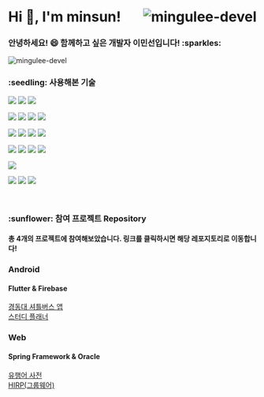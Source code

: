 <!--
**mingulee-devel/mingulee-devel** is a ✨ _special_ ✨ repository because its `README.md` (this file) appears on your GitHub profile.

Here are some ideas to get you started:

- 🔭 I’m currently working on ...
- 🌱 I’m currently learning ...
- 👯 I’m looking to collaborate on ...
- 🤔 I’m looking for help with ...
- 💬 Ask me about ...
- 📫 How to reach me: ...
- 😄 Pronouns: ...
- ⚡ Fun fact: ...
-->

<h1 align="left"> Hi 👋, I'm minsun! 
<img align="right" src="https://hits.seeyoufarm.com/api/count/incr/badge.svg?url=https%3A%2F%2Fgithub.com%2Fmingulee-devel&count_bg=%23B889FF&title_bg=%23555555&icon=&icon_color=%23E7E7E7&title=Profile%20Views&edge_flat=false" alt="mingulee-devel" /> </h1>

<h3 align="left">안녕하세요! 😄 함께하고 싶은 개발자 이민선입니다! :sparkles:</h3> 

<div style="float:left;">
  <img src="https://github-readme-streak-stats.herokuapp.com/?user=mingulee-devel&" alt="mingulee-devel" />
</div>
<br>
<h3>:seedling: 사용해본 기술</h3>
<div>
  <p>
    <!--안드로이드-->
    <img src="https://img.shields.io/badge/android-34A853?style=flat-square&logo=Android&logoColor=white"/>
    <!-- 플러터 -->
    <img src="https://img.shields.io/badge/flutter-02569B?style=flat-square&logo=flutter&logoColor=white"/>
    <!-- firebase-->
    <img src="https://img.shields.io/badge/firebase-DD2C00?style=flat-square&logo=firebase&logoColor=white"/>
  </p>
  <p>
    <!-- 프론트 -->
    <img src="https://img.shields.io/badge/HTML5-E34F26?style=flat-square&logo=HTML5&logoColor=white"/>
    <img src="https://img.shields.io/badge/CSS3-1572B6?style=flat-square&logo=CSS3&logoColor=white"/>
    <img src="https://img.shields.io/badge/JavaScript-F7DF1E?style=flat-square&logo=JavaScript&logoColor=black"/>
    <img src="https://img.shields.io/badge/jQuery-0769AD?style=flat-square&logo=jQuery&logoColor=white"/>
  </p>
  <p>
    <!-- 자바, 스프링 -->
    <img src="https://img.shields.io/badge/Java-007396?style=flat-square&logo=Java&logoColor=white"/> 
    <img src="https://img.shields.io/badge/Spring-6DB33F?style=flat-square&logo=Spring&logoColor=white"/> 
    <img src="https://img.shields.io/badge/Apache Tomcat-F8DC75?style=flat-square&logo=Apache Tomcat&logoColor=black"/>
    <img src="https://img.shields.io/badge/Oracle-F80000?style=flat-square&logo=Oracle&logoColor=white"/> 
  </p>
  <p>
    <!-- 리액트, Springboot -->
    <img src="https://img.shields.io/badge/React-61DAFB?style=flat-square&logo=React&logoColor=white"/>
    <img src="https://img.shields.io/badge/springboot-6DB33F?style=flat-square&logo=SpringBoot&logoColor=white"/>
    <img src="https://img.shields.io/badge/jpa-8A8A8A?style=flat-square&logo=JPA&logoColor=white"/>
    <img src="https://img.shields.io/badge/postgresql-4169E1?style=flat-square&logo=postgresql&logoColor=white"/>
  </p>
  <p>
    <!-- 기타(형상관리) -->
    <img src="https://img.shields.io/badge/Git-F05032?style=flat-square&logo=Git&logoColor=white"/>
  </p>
</div>


<!-- IDE -->
<p>
  <img src="https://img.shields.io/badge/Eclipse IDE-2C2255?style=flat-square&logo=Eclipse IDE&logoColor=white"/> 
  <img src="https://img.shields.io/badge/Visual Studio Code-007ACC?style=flat-square&logo=Visual Studio Code&logoColor=white"/> 
  <img src="https://img.shields.io/badge/IntelliJ IDEA-000000?style=flat-square&logo=intellijidea&logoColor=white"/>
</p>

<!-- 
[기술 스택 뱃지 만들기]
0. https://simpleicons.org/
위 링크 들어가서 원하는 기술 스택 검색

2. 색상 지정
~~/badge/뒤에
"보여줄 기술스택명"-색상코드 복붙으로 수정

3. 기술 아이콘 지정
logo=기술스택명 복붙 또는 직접 적기
-->

<br>
<h3>:sunflower: 참여 프로젝트 Repository</h3>

#### 총 4개의 프로젝트에 참여해보았습니다. 링크를 클릭하시면 해당 레포지토리로 이동합니다!

### Android
#### Flutter & Firebase

[경동대 셔틀버스 앱](https://github.com/mingulee-devel/flutter_kdubus-app)<br>
[스터디 플래너](https://github.com/mingulee-devel/flutter_planner-app)

### Web 
#### Spring Framework & Oracle

[유행어 사전](https://github.com/mingulee-devel/Spring_MEME-Dictionary-final)<br>
[HIRP(그룹웨어)](https://github.com/mingulee-devel/Spring_HIRP)

